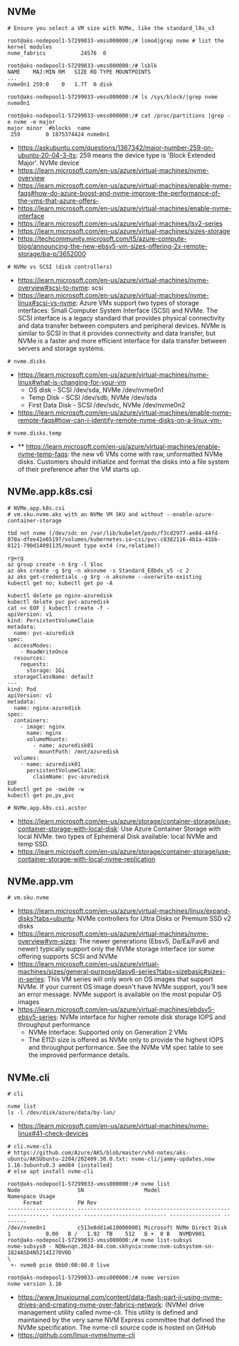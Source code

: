 ## NVMe

```
# Ensure you select a VM size with NVMe, like the standard_l8s_v3

root@aks-nodepool1-57299033-vmss000000:/# lsmod|grep nvme # list the kernel modules
nvme_fabrics           24576  0

root@aks-nodepool1-57299033-vmss000000:/# lsblk
NAME    MAJ:MIN RM   SIZE RO TYPE MOUNTPOINTS
...
nvme0n1 259:0    0   1.7T  0 disk

root@aks-nodepool1-57299033-vmss000000:/# ls /sys/block/|grep nvme
nvme0n1

root@aks-nodepool1-57299033-vmss000000:/# cat /proc/partitions |grep -e nvme -e major
major minor  #blocks  name
 259        0 1875374424 nvme0n1
```

- https://askubuntu.com/questions/1367342/major-number-259-on-ubuntu-20-04-3-lts: 259 means the device type is 'Block Extended Major'. NVMe device
- https://learn.microsoft.com/en-us/azure/virtual-machines/nvme-overview
- https://learn.microsoft.com/en-us/azure/virtual-machines/enable-nvme-faqs#how-do-azure-boost-and-nvme-improve-the-performance-of-the-vms-that-azure-offers-
- https://learn.microsoft.com/en-us/azure/virtual-machines/enable-nvme-interface
- https://learn.microsoft.com/en-us/azure/virtual-machines/lsv2-series
- https://learn.microsoft.com/en-us/azure/virtual-machines/sizes-storage
- https://techcommunity.microsoft.com/t5/azure-compute-blog/announcing-the-new-ebsv5-vm-sizes-offering-2x-remote-storage/ba-p/3652000

```
# NVMe vs SCSI (disk controllers)
```

- https://learn.microsoft.com/en-us/azure/virtual-machines/nvme-overview#scsi-to-nvme: scsi
- https://learn.microsoft.com/en-us/azure/virtual-machines/nvme-linux#scsi-vs-nvme: Azure VMs support two types of storage interfaces: Small Computer System Interface (SCSI) and NVMe. The SCSI interface is a legacy standard that provides physical connectivity and data transfer between computers and peripheral devices. NVMe is similar to SCSI in that it provides connectivity and data transfer, but NVMe is a faster and more efficient interface for data transfer between servers and storage systems.

```
# nvme.disks
```

- https://learn.microsoft.com/en-us/azure/virtual-machines/nvme-linux#what-is-changing-for-your-vm
  - OS disk - SCSI /dev/sda, NVMe /dev/nvme0n1
  - Temp Disk - SCSI /dev/sdb, NVMe /dev/sda
  - First Data Disk - SCSI /dev/sdc, NVMe /dev/nvme0n2
- https://learn.microsoft.com/en-us/azure/virtual-machines/enable-nvme-remote-faqs#how-can-i-identify-remote-nvme-disks-on-a-linux-vm-
  
```
# nvme.disks.temp
```
- ** https://learn.microsoft.com/en-us/azure/virtual-machines/enable-nvme-temp-faqs: the new v6 VMs come with raw, unformatted NVMe disks. Customers should initialize and format the disks into a file system of their preference after the VM starts up.

## NVMe.app.k8s.csi

```
# NVMe.app.k8s.csi
# vm.sku.nvme.aks with an NVMe VM SKU and without --enable-azure-container-storage

tbd not nvme (/dev/sdc on /var/lib/kubelet/pods/f3cd2977-ae84-44fd-870a-dfee41e65197/volumes/kubernetes.io~csi/pvc-c8382116-4b1a-41bb-8121-790d14091135/mount type ext4 (rw,relatime))

rg=rg
az group create -n $rg -l $loc
az aks create -g $rg -n aksnvme -s Standard_E8bds_v5 -c 2
az aks get-credentials -g $rg -n aksnvme --overwrite-existing
kubectl get no; kubectl get po -A

kubectl delete po nginx-azuredisk
kubectl delete pvc pvc-azuredisk
cat << EOF | kubectl create -f -
apiVersion: v1
kind: PersistentVolumeClaim
metadata:
  name: pvc-azuredisk
spec:
  accessModes:
    - ReadWriteOnce
  resources:
    requests:
      storage: 1Gi
  storageClassName: default
---
kind: Pod
apiVersion: v1
metadata:
  name: nginx-azuredisk
spec:
  containers:
    - image: nginx
      name: nginx
      volumeMounts:
        - name: azuredisk01
          mountPath: /mnt/azuredisk
  volumes:
    - name: azuredisk01
      persistentVolumeClaim:
        claimName: pvc-azuredisk
EOF
kubectl get po -owide -w
kubectl get po,pv,pvc
```

```
# NVMe.app.k8s.csi.acstor
```
 
- https://learn.microsoft.com/en-us/azure/storage/container-storage/use-container-storage-with-local-disk: Use Azure Container Storage with local NVMe. two types of Ephemeral Disk available: local NVMe and temp SSD.
- https://learn.microsoft.com/en-us/azure/storage/container-storage/use-container-storage-with-local-nvme-replication

## NVMe.app.vm

```
# vm.sku.nvme
```

- https://learn.microsoft.com/en-us/azure/virtual-machines/linux/expand-disks?tabs=ubuntu: NVMe controllers for Ultra Disks or Premium SSD v2 disks
- https://learn.microsoft.com/en-us/azure/virtual-machines/nvme-overview#vm-sizes: The newer generations (Ebsv5, Da/Ea/Fav6 and newer) typically support only the NVMe storage interface (or some offering supports SCSI and NVMe
- https://learn.microsoft.com/en-us/azure/virtual-machines/sizes/general-purpose/dasv6-series?tabs=sizebasic#sizes-in-series: This VM series will only work on OS images that support NVMe. If your current OS image doesn't have NVMe support, you’ll see an error message. NVMe support is available on the most popular OS images
- https://learn.microsoft.com/en-us/azure/virtual-machines/ebdsv5-ebsv5-series: NVMe interface for higher remote disk storage IOPS and throughput performance
  - NVMe Interface: Supported only on Generation 2 VMs
  - The E112i size is offered as NVMe only to provide the highest IOPS and throughput performance. See the NVMe VM spec table to see the improved performance details.

## NVMe.cli

```
# cli

nvme list
ls -l /dev/disk/azure/data/by-lun/
```

- https://learn.microsoft.com/en-us/azure/virtual-machines/nvme-linux#41-check-devices

```
# cli.nvme-cli
# https://github.com/Azure/AKS/blob/master/vhd-notes/aks-ubuntu/AKSUbuntu-2204/202409.30.0.txt: nvme-cli/jammy-updates,now 1.16-3ubuntu0.3 amd64 [installed]
# else apt install nvme-cli

root@aks-nodepool1-57299033-vmss000000:/# nvme list
Node                  SN                   Model                                    Namespace Usage
     Format           FW Rev
--------------------- -------------------- ---------------------------------------- --------- -------------------------- ---------------- --------
/dev/nvme0n1          c513e8dd1a6100000001 Microsoft NVMe Direct Disk               1           0.00   B /   1.92  TB    512   B +  0 B   NVMDV001
root@aks-nodepool1-57299033-vmss000000:/# nvme list-subsys
nvme-subsys0 - NQN=nqn.2024-04.com.skhynix:nvme:nvm-subsystem-sn-1824ASD4N5214I270V0D
\
 +- nvme0 pcie 0bb0:00:00.0 live

root@aks-nodepool1-57299033-vmss000000:/# nvme version
nvme version 1.16
```

- https://www.linuxjournal.com/content/data-flash-part-ii-using-nvme-drives-and-creating-nvme-over-fabrics-network: (NVMe) drive management utility called nvme-cli. This utility is defined and maintained by the very same NVM Express committee that defined the NVMe specification. The nvme-cli source code is hosted on GitHub
- https://github.com/linux-nvme/nvme-cli
